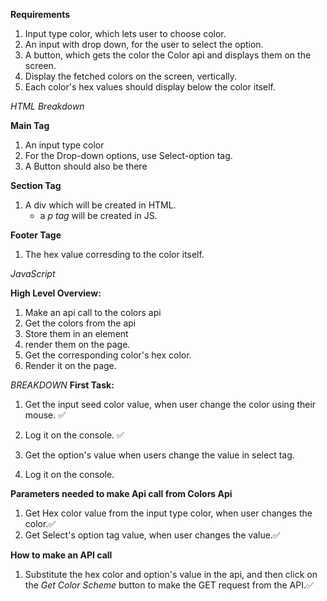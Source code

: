 **Requirements**

1. Input type color, which lets user to choose color.
2. An input with drop down, for the user to select the option.
3. A button, which gets the color the Color api and displays them on the screen.
4. Display the fetched colors on the screen, vertically.
5. Each color's hex values should display below the color itself.

_HTML Breakdown_

**Main Tag**

1. An input type color
2. For the Drop-down options, use Select-option tag.
3. A Button should also be there

**Section Tag**

1. A div which will be created in HTML.
   - a _p tag_ will be created in JS.

**Footer Tage**

1. The hex value corresding to the color itself.

_JavaScript_

**High Level Overview:**

1. Make an api call to the colors api
2. Get the colors from the api
3. Store them in an element
4. render them on the page.
5. Get the corresponding color's hex color.
6. Render it on the page.

_BREAKDOWN_
**First Task:**

1. Get the input seed color value, when user change the color using their mouse. ✅
2. Log it on the console. ✅

3. Get the option's value when users change the value in select tag.
4. Log it on the console.

**Parameters needed to make Api call from Colors Api**

1. Get Hex color value from the input type color, when user changes the color.✅
2. Get Select's option tag value, when user changes the value.✅

**How to make an API call**

1. Substitute the hex color and option's value in the api, and then click on the _Get Color Scheme_ button to make the GET request from the API.✅
